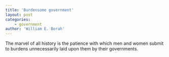 ```yaml
---
title: 'Burdensome government'
layout: post
categories:
    - government
author: 'William E. Borah'
---
```


The marvel of all history is the patience with which men and women submit to burdens unnecessarily laid upon them by their governments.